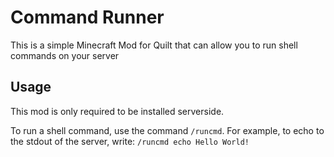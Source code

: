 # Command Runner

This is a simple Minecraft Mod for Quilt that can allow you to run shell commands on your server

## Usage

This mod is only required to be installed serverside.

To run a shell command, use the command `/runcmd`.
For example, to echo to the stdout of the server, write: `/runcmd echo Hello World!`
